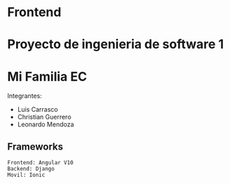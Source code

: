 # Frontend
# Proyecto de ingenieria de software 1
# Mi Familia EC


Integrantes:
* Luis Carrasco
* Christian Guerrero
* Leonardo Mendoza


## Frameworks
```
Frontend: Angular V10
Backend: Django
Movil: Ionic
```